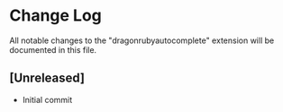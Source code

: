 # Change Log

All notable changes to the "dragonrubyautocomplete" extension will be documented in this file.

## [Unreleased]

- Initial commit